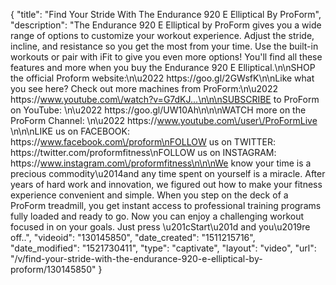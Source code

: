 {
    "title": "Find Your Stride With The Endurance 920 E Elliptical By ProForm",
    "description": "The Endurance 920 E Elliptical by ProForm gives you a wide range of options to customize your workout experience. Adjust the stride, incline, and resistance so you get the most from your time. Use the built-in workouts or pair with iFit to give you even more options! You'll find all these features and more when you buy the Endurance 920 E Elliptical.\n\nSHOP the official Proform website:\n\u2022 https:\/\/goo.gl\/2GWsfK\n\nLike what you see here? Check out more machines from ProForm:\n\u2022 https:\/\/www.youtube.com\/watch?v=G7dKJ...\n\n\nSUBSCRIBE to ProForm on YouTube: \n\u2022 https:\/\/goo.gl\/UW10Ah\n\n\nWATCH more on the ProForm Channel: \n\u2022 https:\/\/www.youtube.com\/user\/ProFormLive \n\n\nLIKE us on FACEBOOK: https:\/\/www.facebook.com\/proform\nFOLLOW us on TWITTER: https:\/\/twitter.com\/proformfitness\nFOLLOW us on INSTAGRAM: https:\/\/www.instagram.com\/proformfitness\n\n\nWe know your time is a precious commodity\u2014and any time spent on yourself is a miracle. After years of hard work and innovation, we figured out how to make your fitness experience convenient and simple. When you step on the deck of a ProForm treadmill, you get instant access to professional training programs fully loaded and ready to go. Now you can enjoy a challenging workout focused in on your goals. Just press \u201cStart\u201d and you\u2019re off..",
    "videoid": "130145850",
    "date_created": "1511215716",
    "date_modified": "1521730411",
    "type": "captivate",
    "layout": "video",
    "url": "\/v\/find-your-stride-with-the-endurance-920-e-elliptical-by-proform\/130145850"
}